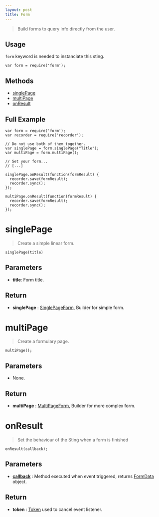 ```yaml
---
layout: post
title: Form
---
```


> Build forms to query info directly from the user.

Usage
-----

`form` keyword is needed to instanciate this sting.

	var form = require('form');

Methods
-------

- [singlePage](#singlepage)
- [multiPage](#multipage)
- [onResult](#onresult)


Full Example
------------

    var form = require('form');
    var recorder = require('recorder');

    // Do not use both of them together.
    var singlePage = form.singlePage("Title");
    var multiPage = form.multiPage();

    // Set your form...
    // [...]
    
    singlePage.onResult(function(formResult) {
      recorder.save(formResult);
      recorder.sync();
    });

    multiPage.onResult(function(formResult) {
      recorder.save(formResult);
      recorder.sync();
    });

singlePage
==========

> Create a simple linear form.

    singlePage(title)

Parameters
----------

- __title__: Form title.

Return
------

- __singlePage__ : [SinglePageForm](singlePage.html), Builder for simple form.
    
multiPage
=========

> Create a formulary page.

    multiPage();

Parameters
----------

- None.

Return
------

- __multiPage__ : [MultiPageForm](multiPage.html), Builder for more complex form.

onResult
========

> Set the behaviour of the Sting when a form is finished

    onResult(callback);

Parameters
----------

- __[callback](../../extra/callback)__ : Method executed when event triggered, returns [FormData](formData.html) object.

Return
------

- __token__ : [Token](../../extra/token) used to cancel event listener. 
